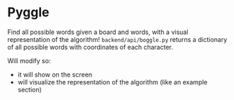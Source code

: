 # Pyggle

Find all possible words given a board and words, with a visual representation of the algorithm!
`backend/api/boggle.py` returns a dictionary of all possible words with coordinates of each character.

Will modify so:

- it will show on the screen
- will visualize the representation of the algorithm (like an example section)
